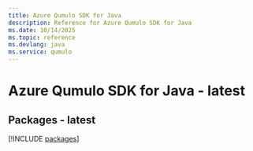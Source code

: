 ```yaml
---
title: Azure Qumulo SDK for Java
description: Reference for Azure Qumulo SDK for Java
ms.date: 10/14/2025
ms.topic: reference
ms.devlang: java
ms.service: qumulo
---
```

# Azure Qumulo SDK for Java - latest
## Packages - latest
[!INCLUDE [packages](qumulo-index.md)]